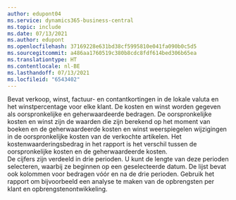 ```yaml
---
author: edupont04
ms.service: dynamics365-business-central
ms.topic: include
ms.date: 07/13/2021
ms.author: edupont
ms.openlocfilehash: 37169228e631bd38cf5995810e041fa090b0c5d5
ms.sourcegitcommit: a486aa1760519c380b8cdc8fdf614bed306b65ea
ms.translationtype: HT
ms.contentlocale: nl-BE
ms.lasthandoff: 07/13/2021
ms.locfileid: "6543402"
---
```

Bevat verkoop, winst, factuur- en contantkortingen in de lokale valuta en het winstpercentage voor elke klant. De kosten en winst worden gegeven als oorspronkelijke en geherwaardeerde bedragen. De oorspronkelijke kosten en winst zijn de waarden die zijn berekend op het moment van boeken en de geherwaardeerde kosten en winst weerspiegelen wijzigingen in de oorspronkelijke kosten van de verkochte artikelen. Het kostenwaarderingsbedrag in het rapport is het verschil tussen de oorspronkelijke kosten en de geherwaardeerde kosten.<br>De cijfers zijn verdeeld in drie perioden. U kunt de lengte van deze perioden selecteren, waarbij ze beginnen op een geselecteerde datum. De lijst bevat ook kolommen voor bedragen vóór en na de drie perioden. Gebruik het rapport om bijvoorbeeld een analyse te maken van de opbrengsten per klant en opbrengstenontwikkeling.  
